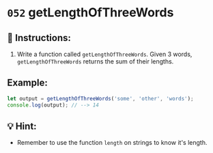 # `052` getLengthOfThreeWords

## 📝 Instructions:

1. Write a function called `getLengthOfThreeWords`. Given 3 words, `getLengthOfThreeWords` returns the sum of their lengths.

## Example:

```Javascript
let output = getLengthOfThreeWords('some', 'other', 'words');
console.log(output); // --> 14
```

## 💡 Hint: 

+ Remember to use the function `length` on strings to know it's length.